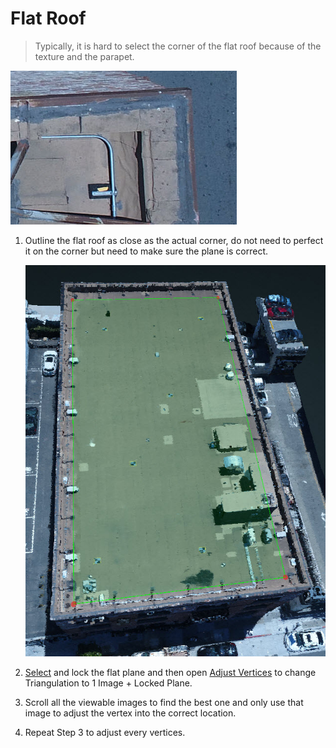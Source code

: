 # Flat Roof

> Typically, it is hard to select the corner of the flat roof because of the texture and the parapet.

   ![](../.gitbook/assets/flat-roof-corner.jpg)

1. Outline the flat roof as close as the actual corner, do not need to perfect it on the corner but need to make sure the plane is correct.

   ![](../.gitbook/assets/flat-roof.jpg)

2. [Select](../basic-function/#select) and lock the flat plane and then open [Adjust Vertices](../advanced-function/#adjust-vertices) to change Triangulation to 1 Image + Locked Plane.
3. Scroll all the viewable images to find the best one and only use that image to adjust the vertex into the correct location.
4. Repeat Step 3 to adjust every vertices.

